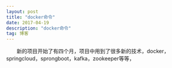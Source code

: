 ```yaml
---
layout: post
title: "docker命令"
date: 2017-04-19
description: "docker命令"
tag: 博客
---
```


　　新的项目开始了有四个月，项目中用到了很多新的技术，docker，springcloud，sprongboot，kafka，zookeeper等等，